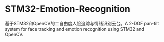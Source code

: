 # STM32-Emotion-Recognition
基于STM32和OpenCV的二自由度人脸追踪与情绪识别云台。A 2-DOF pan-tilt system for face tracking and emotion recognition using STM32 and OpenCV.

